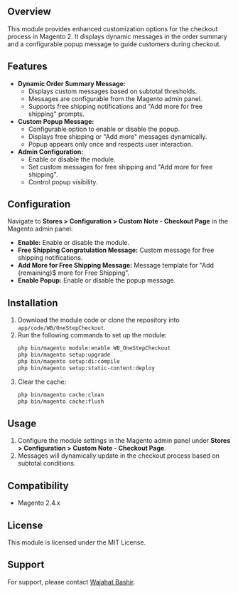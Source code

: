 ## Overview
This module provides enhanced customization options for the checkout process in Magento 2. It displays dynamic messages in the order summary and a configurable popup message to guide customers during checkout.

## Features
- **Dynamic Order Summary Message:**
  - Displays custom messages based on subtotal thresholds.
  - Messages are configurable from the Magento admin panel.
  - Supports free shipping notifications and "Add more for free shipping" prompts.
- **Custom Popup Message:**
  - Configurable option to enable or disable the popup.
  - Displays free shipping or "Add more" messages dynamically.
  - Popup appears only once and respects user interaction.
- **Admin Configuration:**
  - Enable or disable the module.
  - Set custom messages for free shipping and "Add more for free shipping".
  - Control popup visibility.

## Configuration
Navigate to **Stores > Configuration > Custom Note - Checkout Page** in the Magento admin panel:
- **Enable:** Enable or disable the module.
- **Free Shipping Congratulation Message:** Custom message for free shipping notifications.
- **Add More for Free Shipping Message:** Message template for "Add {remaining}$ more for Free Shipping".
- **Enable Popup:** Enable or disable the popup message.

## Installation
1. Download the module code or clone the repository into `app/code/WB/OneStepCheckout`.
2. Run the following commands to set up the module:
   ```bash
   php bin/magento module:enable WB_OneStepCheckout
   php bin/magento setup:upgrade
   php bin/magento setup:di:compile
   php bin/magento setup:static-content:deploy
   ```
3. Clear the cache:
   ```bash
   php bin/magento cache:clean
   php bin/magento cache:flush
   ```

## Usage
1. Configure the module settings in the Magento admin panel under **Stores > Configuration > Custom Note - Checkout Page**.
2. Messages will dynamically update in the checkout process based on subtotal conditions.

## Compatibility
- Magento 2.4.x

## License
This module is licensed under the MIT License.

## Support
For support, please contact [Wajahat Bashir](mailto:wajahatbashir@example.com).